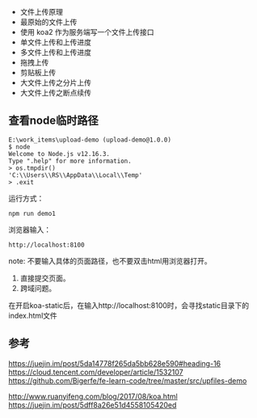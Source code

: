 
- 文件上传原理
- 最原始的文件上传
- 使用 koa2 作为服务端写一个文件上传接口
- 单文件上传和上传进度
- 多文件上传和上传进度
- 拖拽上传
- 剪贴板上传
- 大文件上传之分片上传
- 大文件上传之断点续传


## 查看node临时路径
```
E:\work_items\upload-demo (upload-demo@1.0.0)
$ node
Welcome to Node.js v12.16.3.
Type ".help" for more information.
> os.tmpdir()
'C:\\Users\\RS\\AppData\\Local\\Temp'
> .exit

```

运行方式：
```
npm run demo1
```

浏览器输入：
```
http://localhost:8100
```

note: 不要输入具体的页面路径，也不要双击html用浏览器打开。
1. 直接提交页面。
2. 跨域问题。


在开启koa-static后，在输入http://localhost:8100时，会寻找static目录下的index.html文件

## 参考
https://juejin.im/post/5da14778f265da5bb628e590#heading-16
https://cloud.tencent.com/developer/article/1532107
https://github.com/Bigerfe/fe-learn-code/tree/master/src/upfiles-demo

http://www.ruanyifeng.com/blog/2017/08/koa.html
https://juejin.im/post/5dff8a26e51d4558105420ed